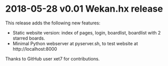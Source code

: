 # 2018-05-28 v0.01 Wekan.hx release

This release adds the following new features:

* Static website version: index of pages, login, boardlist, boardlist with 2 starred boards.
* Minimal Python webserver at pyserver.sh, to test website at http://localhost:8000

Thanks to GitHub user xet7 for contributions.

